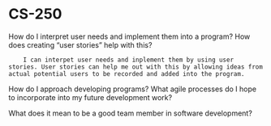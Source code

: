 # CS-250
How do I interpret user needs and implement them into a program? How does creating “user stories” help with this?
		
		I can interpet user needs and inplement them by using user stories. User stories can help me out with this by allowing ideas from actual potential users to be recorded and added into the program.

How do I approach developing programs? What agile processes do I hope to incorporate into my future development work?
		

What does it mean to be a good team member in software development?


